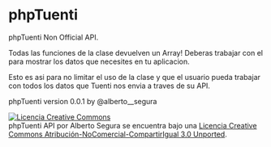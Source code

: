 phpTuenti
=========

phpTuenti Non Official API.

Todas las funciones de la clase devuelven un Array!
Deberas trabajar con el para mostrar los datos que necesites en tu aplicacion.

Esto es asi para no limitar el uso de la clase y que el usuario pueda trabajar con todos los datos que
Tuenti nos envia a traves de su API.

phpTuenti version 0.0.1
by @alberto__segura

<a rel="license" href="http://creativecommons.org/licenses/by-nc-sa/3.0/deed.es_CO"><img alt="Licencia Creative Commons" style="border-width:0" src="http://i.creativecommons.org/l/by-nc-sa/3.0/88x31.png" /></a><br /><span xmlns:dct="http://purl.org/dc/terms/" property="dct:title">phpTuenti API</span> por <span xmlns:cc="http://creativecommons.org/ns#" property="cc:attributionName">Alberto Segura</span> se encuentra bajo una <a rel="license" href="http://creativecommons.org/licenses/by-nc-sa/3.0/deed.es_CO">Licencia Creative Commons Atribución-NoComercial-CompartirIgual 3.0 Unported</a>.
